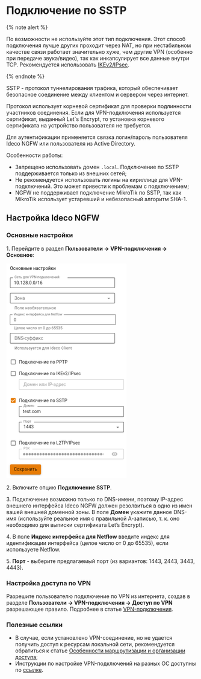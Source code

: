 # Подключение по SSTP

{% note alert %}

По возможности не используйте этот тип подключения. Этот способ подключения лучше других проходит через NAT, но при нестабильном качестве связи работает значительно хуже, чем другие VPN (особенно при передаче звука/видео), так как инкапсулирует все данные внутри TCP. Рекомендуется использовать [IKEv2/IPsec](ipsec-ikev2.md).

{% endnote %}

SSTP - протокол туннелирования трафика, который обеспечивает безопасное соединение между клиентом и сервером через интернет. 

Протокол использует корневой сертификат для проверки подлинности участников соединения. Если для VPN-подключения используется сертификат, выданный Let`s Encrypt, то установка корневого сертификата на устройство пользователя не требуется. 

Для аутентификации применяется связка логин/пароль пользователя Ideco NGFW или пользователя из Active Directory.

Особенности работы:

* Запрещено использовать домен `.local`. Подключение по SSTP поддерживается только из внешних сетей;
* Не рекомендуется использовать логины на кириллице для VPN-подключений. Это может привести к проблемам с подключением;
* NGFW не поддерживает подключение MikroTik по SSTP, так как MikroTik использует устаревший и небезопасный алгоритм SHA-1.

## Настройка Ideco NGFW

### Основные настройки

1\. Перейдите в раздел **Пользователи -> VPN-подключения -> Основное**:

![](../../../../../_images/vpn-authorization5.png)

2\. Включите опцию **Подключение SSTP**.

3\. Подключение возможно только по DNS-имени, поэтому IP-адрес внешнего интерфейса Ideco NGFW должен резолвиться в одно из имен вашей внешней доменной зоны. В поле **Домен** укажите данное DNS-имя (используйте реальное имя с правильной А-записью, т. к. оно необходимо для выписки сертификата Let’s Encrypt).

4\. В поле **Индекс интерфейса для Netflow** введите индекс для идентификации интерфейса (целое число от 0 до 65535), если используете Netflow.

5\. **Порт** - выберите предлагаемый порт (из вариантов: 1443, 2443, 3443, 4443).

### Настройка доступа по VPN

Разрешите пользователю подключение по VPN из интернета, создав в разделе **Пользователи -> VPN-подключения -> Доступ по VPN** разрешающее правило. Подробнее в статье [VPN-подключения](../../../../../ngfw/settings/users/authorization/vpn-connection\README.md#dostup-po-vpn).

### Полезные ссылки

* В случае, если установлено VPN-соединение, но не удается получить доступ к ресурсам локальной сети, рекомендуется обратиться к статье [Особенности маршрутизации и организации доступа](features.md);
* Инструкции по настройке VPN-подключений на разных ОС доступны по [ссылке](../../../../../ngfw/recipes/popular-recipes/vpn/README.md).
